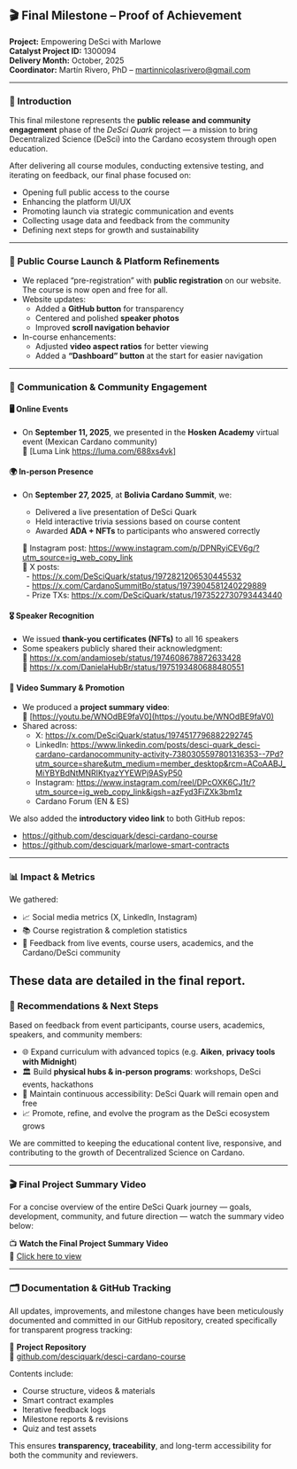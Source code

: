 ## 🎬 Final Milestone – Proof of Achievement  
**Project:** Empowering DeSci with Marlowe  
**Catalyst Project ID:** 1300094  
**Delivery Month:** October, 2025  
**Coordinator:** Martín Rivero, PhD – martinnicolasrivero@gmail.com  

---

### 🧩 Introduction  
This final milestone represents the **public release and community engagement** phase of the *DeSci Quark* project — a mission to bring Decentralized Science (DeSci) into the Cardano ecosystem through open education.

After delivering all course modules, conducting extensive testing, and iterating on feedback, our final phase focused on:

- Opening full public access to the course  
- Enhancing the platform UI/UX  
- Promoting launch via strategic communication and events  
- Collecting usage data and feedback from the community  
- Defining next steps for growth and sustainability  

---

### 🚀 Public Course Launch & Platform Refinements

- We replaced “pre-registration” with **public registration** on our website. The course is now open and free for all.  
- Website updates:  
  - Added a **GitHub button** for transparency  
  - Centered and polished **speaker photos**  
  - Improved **scroll navigation behavior**  
- In-course enhancements:  
  - Adjusted **video aspect ratios** for better viewing  
  - Added a **“Dashboard” button** at the start for easier navigation  

---

### 📢 Communication & Community Engagement

#### 🖥️ Online Events  
- On **September 11, 2025**, we presented in the **Hosken Academy** virtual event (Mexican Cardano community)  
  🔗 [Luma Link https://luma.com/688xs4vk]  

#### 🌍 In-person Presence  
- On **September 27, 2025**, at **Bolivia Cardano Summit**, we:  
  - Delivered a live presentation of DeSci Quark  
  - Held interactive trivia sessions based on course content  
  - Awarded **ADA + NFTs** to participants who answered correctly  
  
  🔗 Instagram post: https://www.instagram.com/p/DPNRyiCEV6g/?utm_source=ig_web_copy_link  
  🔗 X posts:  
   - https://x.com/DeSciQuark/status/1972821206530445532  
   - https://x.com/CardanoSummitBo/status/1973904581240229889  
   - Prize TXs: https://x.com/DeSciQuark/status/1973522730793443440  

#### 🎖️ Speaker Recognition  
- We issued **thank-you certificates (NFTs)** to all 16 speakers  
- Some speakers publicly shared their acknowledgment:  
  🔗 https://x.com/andamioseb/status/1974608678872633428  
  🔗 https://x.com/DanielaHubBr/status/1975193480688480551  

#### 🎥 Video Summary & Promotion  
- We produced a **project summary video**:  
  🔗 [https://youtu.be/WNOdBE9faV0](https://youtu.be/WNOdBE9faV0)  
- Shared across:  
  - X: https://x.com/DeSciQuark/status/1974517796882292745  
  - LinkedIn: https://www.linkedin.com/posts/desci-quark_desci-cardano-cardanocommunity-activity-7380305597801316353--7Pd?utm_source=share&utm_medium=member_desktop&rcm=ACoAABJ_MiYBYBdNtMNRIKtyazYYEWPj9ASyP50  
  - Instagram: https://www.instagram.com/reel/DPcOXK6CJ1t/?utm_source=ig_web_copy_link&igsh=azFyd3FiZXk3bm1z  
  - Cardano Forum (EN & ES)  

We also added the **introductory video link** to both GitHub repos:  
- https://github.com/desciquark/desci-cardano-course  
- https://github.com/desciquark/marlowe-smart-contracts  

---

### 📊 Impact & Metrics

We gathered:
- 📈 Social media metrics (X, LinkedIn, Instagram)  
- 📚 Course registration & completion statistics  
- 🧠 Feedback from live events, course users, academics, and the Cardano/DeSci community  

These data are detailed in the final report.
---

### 🔄 Recommendations & Next Steps

Based on feedback from event participants, course users, academics, speakers, and community members:

- 🌐 Expand curriculum with advanced topics (e.g. **Aiken**, **privacy tools with Midnight**)  
- 🏛 Build **physical hubs & in-person programs**: workshops, DeSci events, hackathons  
- 🧭 Maintain continuous accessibility: DeSci Quark will remain open and free  
- 📈 Promote, refine, and evolve the program as the DeSci ecosystem grows  

We are committed to keeping the educational content live, responsive, and contributing to the growth of Decentralized Science on Cardano.

---

### 🎬 Final Project Summary Video

For a concise overview of the entire DeSci Quark journey — goals, development, community, and future direction — watch the summary video below:

📺 **Watch the Final Project Summary Video**  
🔗 [Click here to view](https://youtu.be/Kit1Mx4W6YY)

---

### 🗂 Documentation & GitHub Tracking

All updates, improvements, and milestone changes have been meticulously documented and committed in our GitHub repository, created specifically for transparent progress tracking:

📁 **Project Repository**  
🔗 [github.com/desciquark/desci-cardano-course](https://github.com/desciquark/desci-cardano-course)

Contents include:
- Course structure, videos & materials  
- Smart contract examples  
- Iterative feedback logs  
- Milestone reports & revisions  
- Quiz and test assets  

This ensures **transparency, traceability**, and long-term accessibility for both the community and reviewers.  

